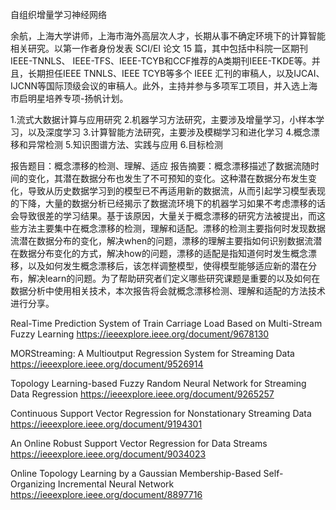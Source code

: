 自组织增量学习神经网络

余航，上海大学讲师，上海市海外高层次人才，长期从事不确定环境下的计算智能相关研究。以第一作者身份发表 SCI/EI 论文 15 篇，其中包括中科院一区期刊IEEE-TNNLS、 IEEE-TFS、IEEE-TCYB和CCF推荐的A类期刊IEEE-TKDE等。并且，长期担任IEEE TNNLS、IEEE TCYB等多个 IEEE 汇刊的审稿人，以及IJCAI、IJCNN等国际顶级会议的审稿人。此外，主持并参与多项军工项目，并入选上海市启明星培养专项-扬帆计划。

1.流式大数据计算与应用研究
2.机器学习方法研究，主要涉及增量学习，小样本学习，以及深度学习
3.计算智能方法研究，主要涉及模糊学习和进化学习
4.概念漂移和异常检测
5.知识图谱方法、实践与应用
6.目标检测

报告题目：概念漂移的检测、理解、适应
报告摘要：概念漂移描述了数据流随时间的变化，其潜在数据分布也发生了不可预知的变化。这种潜在数据分布发生变化，导致从历史数据学习到的模型已不再适用新的数据流，从而引起学习模型表现的下降，大量的数据分析已经揭示了数据流环境下的机器学习如果不考虑漂移的话会导致很差的学习结果。基于该原因，大量关于概念漂移的研究方法被提出，而这些方法主要集中在概念漂移的检测，理解和适配。漂移的检测主要指何时发现数据流潜在数据分布的变化，解决when的问题，漂移的理解主要指如何识别数据流潜在数据分布变化的方式，解决how的问题，漂移的适配是指知道何时发生概念漂移，以及如何发生概念漂移后，该怎样调整模型，使得模型能够适应新的潜在分布，解决learn的问题。为了帮助研究者们定义哪些研究课题是重要的以及如何在数据分析中使用相关技术，本次报告将会就概念漂移检测、理解和适配的方法技术进行分享。

Real-Time Prediction System of Train Carriage Load Based on Multi-Stream Fuzzy Learning
https://ieeexplore.ieee.org/document/9678130

MORStreaming: A Multioutput Regression System for Streaming Data
https://ieeexplore.ieee.org/document/9526914

Topology Learning-based Fuzzy Random Neural Network for Streaming Data Regression
https://ieeexplore.ieee.org/document/9265257

Continuous Support Vector Regression for Nonstationary Streaming Data
https://ieeexplore.ieee.org/document/9194301

An Online Robust Support Vector Regression for Data Streams
https://ieeexplore.ieee.org/document/9034023

Online Topology Learning by a Gaussian Membership-Based Self-Organizing Incremental Neural Network
https://ieeexplore.ieee.org/document/8897716